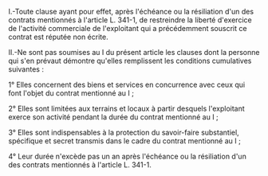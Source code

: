 I.-Toute clause ayant pour effet, après l'échéance ou la résiliation d'un des contrats mentionnés à l'article L. 341-1, de restreindre la liberté d'exercice de l'activité commerciale de l'exploitant qui a précédemment souscrit ce contrat est réputée non écrite.

II.-Ne sont pas soumises au I du présent article les clauses dont la personne qui s'en prévaut démontre qu'elles remplissent les conditions cumulatives suivantes :

1° Elles concernent des biens et services en concurrence avec ceux qui font l'objet du contrat mentionné au I ;

2° Elles sont limitées aux terrains et locaux à partir desquels l'exploitant exerce son activité pendant la durée du contrat mentionné au I ;

3° Elles sont indispensables à la protection du savoir-faire substantiel, spécifique et secret transmis dans le cadre du contrat mentionné au I ;

4° Leur durée n'excède pas un an après l'échéance ou la résiliation d'un des contrats mentionnés à l'article L. 341-1.
